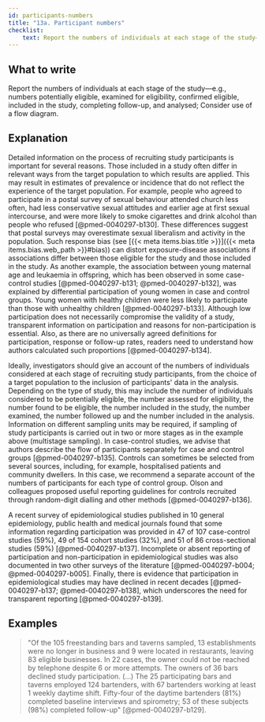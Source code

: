 ```yaml
---
id: participants-numbers
title: "13a. Participant numbers"
checklist: 
    text: Report the numbers of individuals at each stage of the study—e.g., numbers potentially eligible, examined for eligibility, confirmed eligible, included in the study, completing follow-up, and analysed; Consider use of a flow diagram.
---
```


## What to write

Report the numbers of individuals at each stage of the study—e.g., numbers potentially eligible, examined for eligibility, confirmed eligible, included in the study, completing follow-up, and analysed; Consider use of a flow diagram.

## Explanation

Detailed information on the process of recruiting study participants is
important for several reasons. Those included in a study often differ in
relevant ways from the target population to which results are applied.
This may result in estimates of prevalence or incidence that do not
reflect the experience of the target population. For example, people who
agreed to participate in a postal survey of sexual behaviour attended
church less often, had less conservative sexual attitudes and earlier
age at first sexual intercourse, and were more likely to smoke
cigarettes and drink alcohol than people who refused
[@pmed-0040297-b130]. These differences suggest that postal surveys
may overestimate sexual liberalism and activity in the population. Such
response bias (see [{{< meta items.bias.title >}}]({{< meta items.bias.web_path >}}#bias))
can distort exposure-disease associations if associations differ between
those eligible for the study and those included in the study. As another
example, the association between young maternal age and leukaemia in
offspring, which has been observed in some case-control studies
[@pmed-0040297-b131; @pmed-0040297-b132], was explained by
differential participation of young women in case and control groups.
Young women with healthy children were less likely to participate than
those with unhealthy children [@pmed-0040297-b133]. Although low
participation does not necessarily compromise the validity of a study,
transparent information on participation and reasons for
non-participation is essential. Also, as there are no universally agreed
definitions for participation, response or follow-up rates, readers need
to understand how authors calculated such proportions
[@pmed-0040297-b134].

Ideally, investigators should give an account of the numbers of
individuals considered at each stage of recruiting study participants,
from the choice of a target population to the inclusion of
participants' data in the analysis. Depending on the type of study,
this may include the number of individuals considered to be potentially
eligible, the number assessed for eligibility, the number found to be
eligible, the number included in the study, the number examined, the
number followed up and the number included in the analysis. Information
on different sampling units may be required, if sampling of study
participants is carried out in two or more stages as in the example
above (multistage sampling). In case-control studies, we advise that
authors describe the flow of participants separately for case and
control groups [@pmed-0040297-b135]. Controls can sometimes be
selected from several sources, including, for example, hospitalised
patients and community dwellers. In this case, we recommend a separate
account of the numbers of participants for each type of control group.
Olson and colleagues proposed useful reporting guidelines for controls
recruited through random-digit dialling and other methods
[@pmed-0040297-b136].

A recent survey of epidemiological studies published in 10 general
epidemiology, public health and medical journals found that some
information regarding participation was provided in 47 of 107
case-control studies (59%), 49 of 154 cohort studies (32%), and 51 of 86
cross-sectional studies (59%) [@pmed-0040297-b137]. Incomplete or
absent reporting of participation and non-participation in
epidemiological studies was also documented in two other surveys of the
literature [@pmed-0040297-b004; @pmed-0040297-b005]. Finally, there
is evidence that participation in epidemiological studies may have
declined in recent decades
[@pmed-0040297-b137; @pmed-0040297-b138], which underscores the
need for transparent reporting [@pmed-0040297-b139].

## Examples

> "Of the 105 freestanding bars and taverns sampled, 13 establishments
were no longer in business and 9 were located in restaurants, leaving 83
eligible businesses. In 22 cases, the owner could not be reached by
telephone despite 6 or more attempts. The owners of 36 bars declined
study participation. (\...) The 25 participating bars and taverns
employed 124 bartenders, with 67 bartenders working at least 1 weekly
daytime shift. Fifty-four of the daytime bartenders (81%) completed
baseline interviews and spirometry; 53 of these subjects (98%) completed
follow-up" [@pmed-0040297-b129].